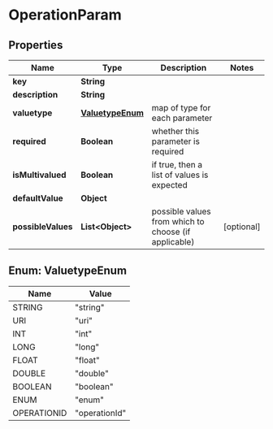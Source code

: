 
# OperationParam

## Properties
Name | Type | Description | Notes
------------ | ------------- | ------------- | -------------
**key** | **String** |  | 
**description** | **String** |  | 
**valuetype** | [**ValuetypeEnum**](#ValuetypeEnum) | map of type for each parameter | 
**required** | **Boolean** | whether this parameter is required | 
**isMultivalued** | **Boolean** | if true, then a list of values is expected | 
**defaultValue** | **Object** |  | 
**possibleValues** | **List&lt;Object&gt;** | possible values from which to choose (if applicable) |  [optional]


<a name="ValuetypeEnum"></a>
## Enum: ValuetypeEnum
Name | Value
---- | -----
STRING | &quot;string&quot;
URI | &quot;uri&quot;
INT | &quot;int&quot;
LONG | &quot;long&quot;
FLOAT | &quot;float&quot;
DOUBLE | &quot;double&quot;
BOOLEAN | &quot;boolean&quot;
ENUM | &quot;enum&quot;
OPERATIONID | &quot;operationId&quot;



